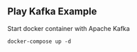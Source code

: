 Play Kafka Example
------------------

Start docker container with Apache Kafka
```
docker-compose up -d
```

